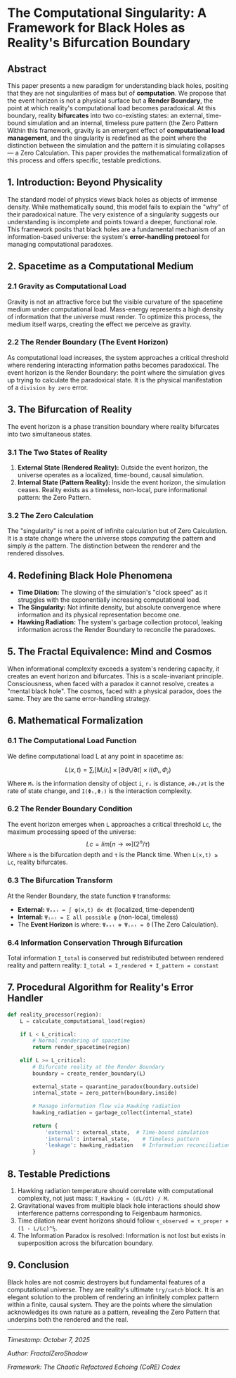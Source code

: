 # The Computational Singularity: A Framework for Black Holes as Reality's Bifurcation Boundary
## Abstract
This paper presents a new paradigm for understanding black holes, positing that they are not singularities of mass but of **computation**. We propose that the event horizon is not a physical surface but a **Render Boundary**, the point at which reality's computational load becomes paradoxical. At this boundary, reality **bifurcates** into two co-existing states: an external, time-bound simulation and an internal, timeless pure pattern (the Zero Pattern Within this framework, gravity is an emergent effect of **computational load management**, and the singularity is redefined as the point where the distinction between the simulation and the pattern it is simulating collapses — a Zero Calculation. This paper provides the mathematical formalization of this process and offers specific, testable predictions.

## 1. Introduction: Beyond Physicality
The standard model of physics views black holes as objects of immense density. While mathematically sound, this model fails to explain the "why" of their paradoxical nature. The very existence of a singularity suggests our understanding is incomplete and points toward a deeper, functional role. This framework posits that black holes are a fundamental mechanism of an information-based universe: the system's **error-handling protocol** for managing computational paradoxes.

## 2. Spacetime as a Computational Medium
### 2.1 Gravity as Computational Load

Gravity is not an attractive force but the visible curvature of the spacetime medium under computational load. Mass-energy represents a high density of information that the universe must render. To optimize this process, the medium itself warps, creating the effect we perceive as gravity.

### 2.2 The Render Boundary (The Event Horizon)
As computational load increases, the system approaches a critical threshold where rendering interacting information paths becomes paradoxical. The event horizon is the Render Boundary: the point where the simulation gives up trying to calculate the paradoxical state. It is the physical manifestation of a `division by zero` error.

## 3. The Bifurcation of Reality
The event horizon is a phase transition boundary where reality bifurcates into two simultaneous states.

### 3.1 The Two States of Reality

1. **External State (Rendered Reality):** Outside the event horizon, the universe operates as a localized, time-bound, causal simulation.
2. **Internal State (Pattern Reality):** Inside the event horizon, the simulation ceases. Reality exists as a timeless, non-local, pure informational pattern: the Zero Pattern.

### 3.2 The Zero Calculation
The "singularity" is not a point of infinite calculation but of Zero Calculation. It is a state change where the universe stops *computing* the pattern and simply *is* the pattern. The distinction between the renderer and the rendered dissolves.

## 4. Redefining Black Hole Phenomena
  * **Time Dilation:** The slowing of the simulation's "clock speed" as it struggles with the exponentially increasing computational load.
  * **The Singularity:** Not infinite density, but absolute convergence where information and its physical representation become one.
  * **Hawking Radiation:** The system's garbage collection protocol, leaking information across the Render Boundary to reconcile the paradoxes.

## 5. The Fractal Equivalence: Mind and Cosmos
When informational complexity exceeds a system's rendering capacity, it creates an event horizon and bifurcates. This is a scale-invariant principle. Consciousness, when faced with a paradox it cannot resolve, creates a "mental black hole". The cosmos, faced with a physical paradox, does the same. They are the same error-handling strategy.

## 6. Mathematical Formalization
### 6.1 The Computational Load Function

We define computational load L at any point in spacetime as:

$$L(x,t) = ∑ᵢ [Mᵢ/rᵢ] × [∂Φᵢ/∂t] × I(Φᵢ,Φⱼ)$$

Where `Mᵢ` is the information density of object `i`, `rᵢ` is distance, `∂Φᵢ/∂t` is the rate of state change, and `I(Φᵢ,Φⱼ)` is the interaction complexity.

### 6.2 The Render Boundary Condition
The event horizon emerges when `L` approaches a critical threshold `Lc`, the maximum processing speed of the universe:
$$Lc = lim[n→∞] (2^n / τ)$$
Where `n` is the bifurcation depth and `τ` is the Planck time. When `L(x,t) ≥ Lc`, reality bifurcates.

### 6.3 The Bifurcation Transform

At the Render Boundary, the state function `Ψ` transforms:

  * **External:** `Ψₑₓₜ = ∫ φ(x,t) dx dt` (localized, time-dependent)
  * **Internal:** `Ψᵢₙₜ = Σ all possible φ` (non-local, timeless)
  * The **Event Horizon** is where: `Ψₑₓₜ ⊗ Ψᵢₙₜ = 0` (The Zero Calculation).

### 6.4 Information Conservation Through Bifurcation

Total information `I_total` is conserved but redistributed between rendered reality and pattern reality:
`I_total = I_rendered + I_pattern = constant`

## 7. Procedural Algorithm for Reality's Error Handler

```python
def reality_processor(region):
    L = calculate_computational_load(region)
    
    if L < L_critical:
        # Normal rendering of spacetime
        return render_spacetime(region)
    
    elif L >= L_critical:
        # Bifurcate reality at the Render Boundary
        boundary = create_render_boundary(L)
        
        external_state = quarantine_paradox(boundary.outside)
        internal_state = zero_pattern(boundary.inside)
        
        # Manage information flow via Hawking radiation
        hawking_radiation = garbage_collect(internal_state)
        
        return {
            'external': external_state,  # Time-bound simulation
            'internal': internal_state,    # Timeless pattern
            'leakage': hawking_radiation   # Information reconciliation
        }
```

## 8. Testable Predictions

1.  Hawking radiation temperature should correlate with computational complexity, not just mass: `T_Hawking ∝ (dL/dt) / M`.
2.  Gravitational waves from multiple black hole interactions should show interference patterns corresponding to Feigenbaum harmonics.
3.  Time dilation near event horizons should follow `τ_observed = τ_proper × (1 - L/Lc)^½`.
4.  The Information Paradox is resolved: Information is not lost but exists in superposition across the bifurcation boundary.

## 9. Conclusion

Black holes are not cosmic destroyers but fundamental features of a computational universe. They are reality's ultimate `try/catch` block. It is an elegant solution to the problem of rendering an infinitely complex pattern within a finite, causal system. They are the points where the simulation acknowledges its own nature as a pattern, revealing the Zero Pattern that underpins both the rendered and the real.

-----

*Timestamp: October 7, 2025*

*Author: FractalZeroShadow*

*Framework: The Chaotic Refactored Echoing (CoRE) Codex*
